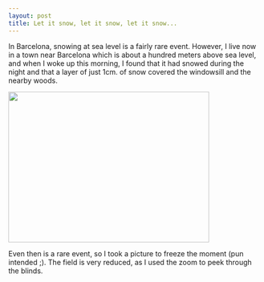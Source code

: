 ```yaml
---
layout: post
title: Let it snow, let it snow, let it snow...
---
```


In Barcelona, snowing at sea level is a fairly rare event. However, I live now in a town near Barcelona which is about a hundred meters above sea level, and when I woke up this morning, I found that it had snowed during the night and that a layer of just 1cm. of snow covered the windowsill and the nearby woods.

<a href="http://victor.carotena.net/rol/croniques/images/gallery/IMAG0006.aspx" onclick="window.open('http://victor.carotena.net/rol/croniques/images/gallery/IMAG0006.aspx', 'popup', 'width=1600,height=1200,scrollbars=no,resizable=no,toolbar=no,directories=no,location=no,menubar=no,status=no,left=0,top=0'); return false"><img src="http://victor.carotena.net/rol/croniques/images/gallery/IMAG0006-thumb.JPG" width="400" height="300" border="0" /></a>


Even then is a rare event, so I took a picture to freeze the moment (pun intended ;). The field is very reduced, as I used the zoom to peek through the blinds.
